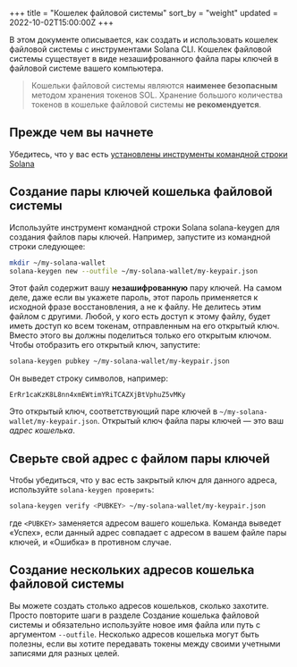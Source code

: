 +++
title = "Кошелек файловой системы"
sort_by = "weight"
updated = 2022-10-02T15:00:00Z
+++

В этом документе описывается, как создать и использовать кошелек файловой системы с инструментами Solana CLI. Кошелек файловой системы существует в виде незашифрованного файла пары ключей в файловой системе вашего компьютера.

> Кошельки файловой системы являются **наименее безопасным** методом хранения токенов SOL. Хранение большого количества токенов в кошельке файловой системы **не рекомендуется**.

## Прежде чем вы начнете

Убедитесь, что у вас есть
[установлены инструменты командной строки Solana](../cli/install-solana-cli-tools/)

## Создание пары ключей кошелька файловой системы

Используйте инструмент командной строки Solana solana-keygen для создания файлов пары ключей. Например, запустите из командной строки следующее:

```bash
mkdir ~/my-solana-wallet
solana-keygen new --outfile ~/my-solana-wallet/my-keypair.json
```

Этот файл содержит вашу **незашифрованную** пару ключей. На самом деле, даже если вы укажете пароль, этот пароль применяется к исходной фразе восстановления, а не к файлу. Не делитесь этим файлом с другими. Любой, у кого есть доступ к этому файлу, будет иметь доступ ко всем токенам, отправленным на его открытый ключ. Вместо этого вы должны поделиться только его открытым ключом. Чтобы отобразить его открытый ключ, запустите:

```bash
solana-keygen pubkey ~/my-solana-wallet/my-keypair.json
```

Он выведет строку символов, например:

```
ErRr1caKzK8L8nn4xmEWtimYRiTCAZXjBtVphuZ5vMKy
```

Это открытый ключ, соответствующий паре ключей в `~/my-solana-wallet/my-keypair.json`. Открытый ключ файла пары ключей — это ваш _адрес кошелька_.

## Сверьте свой адрес с файлом пары ключей

Чтобы убедиться, что у вас есть закрытый ключ для данного адреса, используйте
`solana-keygen проверить`:

```bash
solana-keygen verify <PUBKEY> ~/my-solana-wallet/my-keypair.json
```

где `<PUBKEY>` заменяется адресом вашего кошелька.
Команда выведет «Успех», если данный адрес совпадает с адресом в вашем файле пары ключей, и «Ошибка» в противном случае.

## Создание нескольких адресов кошелька файловой системы

Вы можете создать столько адресов кошельков, сколько захотите. Просто повторите шаги в разделе Создание кошелька файловой системы и обязательно используйте новое имя файла или путь с аргументом `--outfile`.
Несколько адресов кошелька могут быть полезны, если вы хотите передавать токены между своими учетными записями для разных целей.

